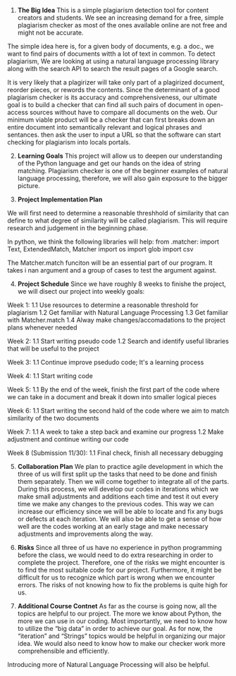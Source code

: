 1. **The Big Idea**
This is a simple plagiarism detection tool for content creators and students. We see an increasing demand for a free, simple plagiarism checker as most of the ones available online are not free and might not be accurate.

The simple idea here is, for a given body of documents, e.g. a doc., we want to find pairs of documents witth a lot of text in common. To detect plagiarism, We are looking at using a natural language processing library along with the search API to search the result pages of a Google search. 

It is very likely that a plagirizer will take only part of a plagirized document, reorder pieces, or rewords the contents.  Since the determinant of a good plagiarism checker is its accuracy and comprehensiveness, our ultimate goal is to build a checker that can find all such pairs of document in open-access sources without have to compare all documents on the web. Our minimum viable product will be a checker that can first breaks down an entire document into semantically relevant and logical phrases and sentances. then ask the user to input a URL so that the software can start checking for plagiarism into locals portals. 

2. **Learning Goals**
This project will allow us to deepen our understanding of the Python language and  get our hands on the idea of string matching. Plagiarism checker is one of the beginner examples of natural language processing, therefore, we will also gain exposure to the bigger picture. 


3. **Project Implementation Plan**

We will first need to determine a reasonable threshhold of similarity that can define to what degree of similarity will be called plagiarism. This will require research and judgement in the beginning phase.  

In python, we think the following libraries will help: 
from .matcher: import Text, ExtendedMatch, Matcher
import os
import glob
import csv

The Matcher.match funciton will be an essential part of our program. It takes i nan argument and a group of cases to test the argument against. 

4. **Project Schedule**
Since we have roughly 8 weeks to finishe the project, we will disect our project into weekly goals:

Week 1: 
        1.1 Use resources to determine a reasonable threshold for plagiarism
        1.2 Get familiar with Natural Language Processing 
        1.3 Get familiar with Matcher.match 
        1.4 Alway make changes/accomadations to the project plans whenever needed

Week 2:
        1.1 Start writing pseudo code
        1.2 Search and identify useful libraries that will be useful to the project 

Week 3: 
        1.1 Continue improve psedudo code; It's a learning process 

Week 4: 
        1.1 Start writing code

Week 5:
        1.1 By the end of the week, finish the first part of the code where we can take in a document and break it down into smaller logical pieces

Week 6:
        1.1 Start writing the second hald of the code where we aim to match similarity of the two documents

Week 7:
        1.1 A week to take a step back and examine our progress
        1.2 Make adjustment and continue writing our code

Week 8 (Submission 11/30): 
        1.1 Final check, finish all necessary debugging  


5. **Collaboration Plan**
We plan to practice agile development in which the three of us will first split up the tasks that need to be done and finish them separately. Then we will come together to integrate all of the parts. During this process, we will develop our codes in iterations which we make small adjustments and additions each time and test it out every time we make any changes to the previous codes. This way we can increase our efficiency since we will be able to locate and fix any bugs or defects at each iteration. We will also be able to get a sense of how well are the codes working at an early stage and make necessary adjustments and improvements along the way.


6. **Risks**
Since all three of us have no experience in python programming before the class, we would need to do extra researching in order to complete the project. Therefore, one of the risks we might encounter is to find the most suitable code for our project. Furthermore, it might be difficult for us to recognize which part is wrong when we encounter errors. The risks of not knowing how to fix the problems is quite high for us. 


7. **Additional Course Contnet**
As far as the course is going now, all the topics are helpful to our project. The more we know about Python, the more we can use in our coding. Most importantly, we need to know how to utilize the “big data” in order to achieve our goal. As for now, the “iteration” and “Strings” topics would be helpful in organizing our major idea. We would also need to know how to make our checker work more comprehensible and efficiently. 

Introducing more of Natural Language Processing will also be helpful. 

